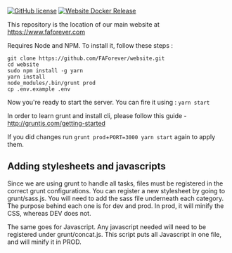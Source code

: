 [![GitHub license](https://img.shields.io/github/license/FAForever/website)](https://github.com/FAForever/website)
[![Website Docker Release](https://github.com/FAForever/website/actions/workflows/release.yml/badge.svg?branch=develop)](https://github.com/FAForever/website/actions/workflows/release.yml)


This repository is the location of our main website at https://www.faforever.com

Requires Node and NPM.
To install it, follow these steps : 

```
git clone https://github.com/FAForever/website.git
cd website
sudo npm install -g yarn
yarn install
node_modules/.bin/grunt prod
cp .env.example .env
```

Now you're ready to start the server. You can fire it using :
`yarn start`

In order to learn grunt and install cli, please follow this guide - http://gruntjs.com/getting-started

If you did changes run `grunt prod`+`PORT=3000 yarn start` again to apply them.

## Adding stylesheets and javascripts
Since we are using grunt to handle all tasks, files must be registered in the correct grunt configurations. 
You can register a new stylesheet by going to grunt/sass.js. You will need to add the sass file underneath each category. 
The purpose behind each one is for dev and prod. In prod, it will minify the CSS, whereas DEV does not.

The same goes for Javascript. Any javascript needed will need to be registered under grunt/concat.js. This script 
puts all Javascript in one file, and will minify it in PROD. 
